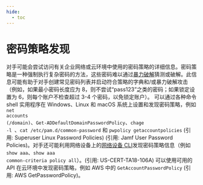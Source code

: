```yaml
---
hide:
  - toc
---
```


# 密码策略发现

对手可能会尝试访问有关企业网络或云环境中使用的密码策略的详细信息。密码策略是一种强制执行复杂密码的方法，这些密码难以通过[暴力破解](https://attack.mitre.org/techniques/T1110)猜测或破解。此信息可能有助于对手创建常见密码列表并启动符合策略的字典和/或暴力破解攻击（例如，如果最小密码长度应为 8，则不尝试“pass123”之类的密码；如果锁定设置为 6，则每个账户不检查超过 3-4 个密码，以免锁定账户）。  可以通过各种命令 shell 实用程序在 Windows、Linux 和 macOS 系统上设置和发现密码策略，例如 <code>net accounts (/domain)</code>、<code>Get-ADDefaultDomainPasswordPolicy</code>、<code>chage -l <username></code>、<code>cat /etc/pam.d/common-password</code> 和 <code>pwpolicy getaccountpolicies</code> (引用: Superuser Linux Password Policies) (引用: Jamf User Password Policies)。对手还可能利用网络设备上的[网络设备 CLI](https://attack.mitre.org/techniques/T1059/008)发现密码策略信息（例如 <code>show aaa</code>、<code>show aaa common-criteria policy all</code>）。(引用: US-CERT-TA18-106A)  可以使用可用的 API 在云环境中发现密码策略，例如 AWS 中的 <code>GetAccountPasswordPolicy</code> (引用: AWS GetPasswordPolicy)。
